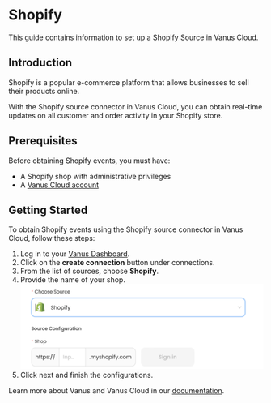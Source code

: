 # Shopify

This guide contains information to set up a Shopify Source in Vanus Cloud.

## Introduction

Shopify is a popular e-commerce platform that allows businesses to sell their products online. 

With the Shopify source connector in Vanus Cloud, you can obtain real-time updates on all customer and order activity in your Shopify store.

## Prerequisites

Before obtaining Shopify events, you must have:

- A Shopify shop with administrative privileges
- A [Vanus Cloud account](https://cloud.vanus.ai)

## Getting Started

To obtain Shopify events using the Shopify source connector in Vanus Cloud, follow these steps:

1. Log in to your [Vanus Dashboard](https://cloud.vanus.ai/dashboard).
2. Click on the **create connection** button under connections.
3. From the list of sources, choose **Shopify**.
4. Provide the name of your shop.
![](images/shopify.png)
5. Click next and finish the configurations.


Learn more about Vanus and Vanus Cloud in our [documentation](https://docs.vanus.ai).